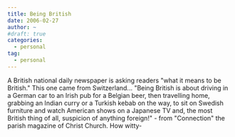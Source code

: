 ```yaml
---
title: Being British
date: 2006-02-27
author: ~
#draft: true
categories:
  - personal
tag:
  - personal
---
```




A British national daily newspaper is asking readers "what it means to be British." This one came from Switzerland...
"Being British is about driving in a German car to an Irish pub for a Belgian beer, then travelling home, grabbing an Indian curry or a Turkish kebab on the way, to sit on Swedish furniture and watch American shows on a Japanese TV and, the most British thing of all, suspicion of anything foreign!" - from "Connection" the parish magazine of Christ Church.
How witty-



 






